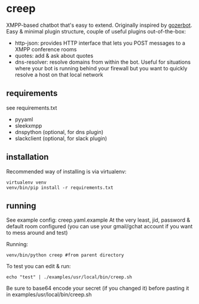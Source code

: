 creep
=====

XMPP-based chatbot that's easy to extend. Originally inspired by <a href="https://pypi.python.org/pypi/gozerbot">gozerbot</a>. Easy & minimal plugin structure, couple of useful plugins out-of-the-box:
 - http-json: provides HTTP interface that lets you POST messages to a XMPP conference rooms
 - quotes: add & ask about quotes
 - dns-resolver: resolve domains from within the bot. Useful for situations where your bot is running behind your firewall but you want to quickly resolve a host on that local network


requirements
----
see requirements.txt
 - pyyaml
 - sleekxmpp
 - dnspython (optional, for dns plugin)
 - slackclient (optional, for slack plugin)

installation
----
Recommended way of installing is via virtualenv:

    virtualenv venv
    venv/bin/pip install -r requirements.txt

running
----
See example config: creep.yaml.example
At the very least, jid, password & default room configured (you can use your gmail/gchat account if you want to mess around and test)

Running:

    venv/bin/python creep #from parent directory

To test you can edit & run:

    echo "test" | ./examples/usr/local/bin/creep.sh

Be sure to base64 encode your secret (if you changed it) before pasting it in examples/usr/local/bin/creep.sh
